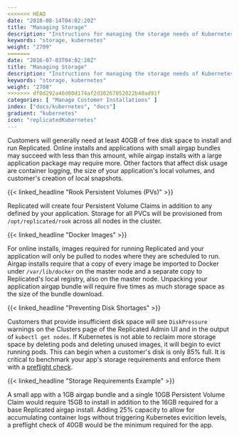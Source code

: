 ```yaml
---
<<<<<<< HEAD
date: "2018-08-14T04:02:20Z"
title: "Managing Storage"
description: "Instructions for managing the storage needs of Kubernetes in customer environments"
keywords: "storage, kubernetes"
weight: "2709"
=======
date: "2016-07-03T04:02:20Z"
title: "Managing Storage"
description: "Instructions for managing the storage needs of Kubernetes in customer environments"
keywords: "storage, kubernetes"
weight: "2708"
>>>>>>> df0d292a46d00d174af2d30267052022b48ad91f
categories: [ "Manage Customer Installations" ]
index: ["docs/kubernetes", "docs"]
gradient: "kubernetes"
icon: "replicatedKubernetes"
---
```


Customers will generally need at least 40GB of free disk space to install and run Replicated.
Online installs and applications with small airgap bundles may succeed with less than this amount, while airgap installs with a large application package may require more.
Other factors that affect disk usage are container logging, the size of your application's local volumes, and customer's creation of local snapshots.

{{< linked_headline "Rook Persistent Volumes (PVs)" >}}

Replicated will create four Persistent Volume Claims in addition to any defined by your application.
Storage for all PVCs will be provisioned from `/opt/replicated/rook` across all nodes in the cluster.

{{< linked_headline "Docker Images" >}}

For online installs, images required for running Replicated and your application will only be pulled to nodes where they are scheduled to run.
Airgap installs require that a copy of every image be imported to Docker under `/var/lib/docker` on the master node and a separate copy to Replicated's local registry, also on the master node.
Unpacking your application airgap bundle will require five times as much storage space as the size of the bundle download.

{{< linked_headline "Preventing Disk Shortages" >}}

Customers that provide insufficient disk space will see `DiskPressure` warnings on the Clusters page of the Replicated Admin UI and in the output of `kubectl get nodes`.
If Kubernetes is not able to reclaim more storage space by deleting pods and deleting unused images, it will begin to evict running pods.
This can begin when a customer's disk is only 85% full.
It is critical to benchmark your app's storage requirements and enforce them with a [preflight check](https://help.replicated.com/docs/kubernetes/packaging-an-application/custom-preflight-checks/).


{{< linked_headline "Storage Requirements Example" >}}

A small app with a 1GB airgap bundle and a single 10GB Persistent Volume Claim would require 15GB to install in addition to the 16GB required for a base Replicated airgap install.
Adding 25% capacity to allow for accumulating container logs without triggering Kubernetes evicition levels, a preflight check of 40GB would be the minimum required for the app.
